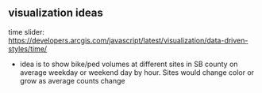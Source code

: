 

## visualization ideas

time slider: https://developers.arcgis.com/javascript/latest/visualization/data-driven-styles/time/

- idea is to show bike/ped volumes at different sites in SB county on average weekday or weekend day by hour. Sites would change color or grow as average counts change